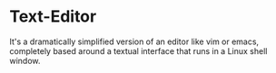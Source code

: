 # Text-Editor

It's a dramatically simplified version of an editor like vim or emacs, completely based around a textual interface that runs in a Linux shell window.
